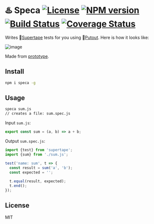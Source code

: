# ♨️ Speca [![License][LicenseIMGURL]][LicenseURL] [![NPM version][NPMIMGURL]][NPMURL] [![Build Status][BuildStatusIMGURL]][BuildStatusURL] [![Coverage Status][CoverageIMGURL]][CoverageURL]

[NPMIMGURL]: https://img.shields.io/npm/v/speca.svg?style=flat
[BuildStatusURL]: https://github.com/coderaiser/speca/actions?query=workflow%3A%22Node+CI%22 "Build Status"
[BuildStatusIMGURL]: https://github.com/coderaiser/speca/workflows/Node%20CI/badge.svg
[LicenseIMGURL]: https://img.shields.io/badge/license-MIT-317BF9.svg?style=flat
[NPMURL]: https://npmjs.org/package/speca "npm"
[LicenseURL]: https://tldrlegal.com/license/mit-license "MIT License"
[CoverageURL]: https://coveralls.io/github/coderaiser/speca?branch=master
[CoverageIMGURL]: https://coveralls.io/repos/coderaiser/speca/badge.svg?branch=master&service=github

Writes 📼[Supertape](https://github.com/coderaiser/supertape) tests for you using 🐊[Putout](https://github.com/coderaiser/putout). Here is how it looks like:

![image](https://user-images.githubusercontent.com/1573141/149833901-c8164810-b321-4555-89a1-bd92224202b5.png)

Made from [prototype](https://putout.cloudcmd.io/#/gist/7909855d8c5c58060365f098307d89d5/aa66229c65406c7a2fce7a19a1452fbc1f512eb4).

## Install

```sh
npm i speca -g
```

## Usage

```sh
speca sum.js
// creates a file: sum.spec.js
```

Input `sum.js`:

```js
export const sum = (a, b) => a + b;
```

Output `sum.spec.js`:

```js
import {test} from 'supertape';
import {sum} from './sum.js';

test('name: sum', t => {
  const result = sum('a', 'b');
  const expected = '';
  
  t.equal(result, expected);
  t.end();
});
```

## License

MIT
